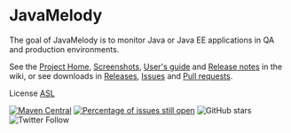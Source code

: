 ﻿JavaMelody
=========================

The goal of JavaMelody is to monitor Java or Java EE applications in QA and production environments.

See the [Project Home](../../wiki), [Screenshots](../../wiki/Screenshots#charts), [User's guide](../../wiki/UserGuide) and [Release notes](../../wiki/ReleaseNotes) in the wiki,
or see downloads in [Releases](../../releases), [Issues](../../issues) and [Pull requests](../../pulls).

License [ASL](http://www.apache.org/licenses/LICENSE-2.0)

[![Maven Central](https://maven-badges.herokuapp.com/maven-central/net.bull.javamelody/javamelody-core/badge.svg)](https://maven-badges.herokuapp.com/maven-central/net.bull.javamelody/javamelody-core)
[![Percentage of issues still open](http://isitmaintained.com/badge/open/javamelody/javamelody.svg)](http://isitmaintained.com/project/javamelody/javamelody "Percentage of issues still open")
![GitHub stars](https://img.shields.io/github/stars/javamelody/javamelody?style=social)
![Twitter Follow](https://img.shields.io/twitter/follow/java_melody?label=Follow&style=social)

